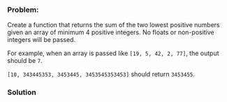 ### Problem:
<p>Create a function that returns the sum of the two lowest positive numbers given an array of minimum 4 positive integers. No floats or non-positive integers will be passed.</p>
<p>For example, when an array is passed like <code>[19, 5, 42, 2, 77]</code>, the output should be <code>7</code>.</p>
<p><code>[10, 343445353, 3453445, 3453545353453]</code> should return <code>3453455</code>.</p>

### Solution